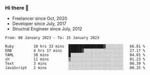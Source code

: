 ### Hi there 👋

- Freelancer since Oct, 2020
- Developer since July, 2017
- Structral Engineer since July, 2012

<!--START_SECTION:waka-->

```text
From: 08 January 2023 - To: 15 January 2023

Ruby         10 hrs 33 mins  ████████████████▓░░░░░░░░   66.81 %
ERB          4 hrs 17 mins   ██████▓░░░░░░░░░░░░░░░░░░   27.17 %
YAML         38 mins         █░░░░░░░░░░░░░░░░░░░░░░░░   04.01 %
sh           11 mins         ▒░░░░░░░░░░░░░░░░░░░░░░░░   01.23 %
Text         3 mins          ░░░░░░░░░░░░░░░░░░░░░░░░░   00.39 %
JavaScript   2 mins          ░░░░░░░░░░░░░░░░░░░░░░░░░   00.25 %
```

<!--END_SECTION:waka-->
